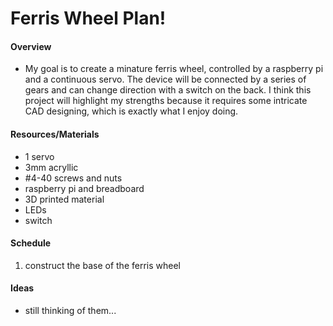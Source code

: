 # Ferris Wheel Plan!

#### Overview
- My goal is to create a minature ferris wheel, controlled by a raspberry pi and a continuous servo. The device will be connected by a series of gears and can change direction with a switch on the back. I think this project will highlight my strengths because it requires some intricate CAD designing, which is exactly what I enjoy doing.

#### Resources/Materials
- 1 servo
- 3mm acryllic
- #4-40 screws and nuts
- raspberry pi and breadboard
- 3D printed material
- LEDs
- switch

#### Schedule
1. construct the base of the ferris wheel



#### Ideas
- still thinking of them...
